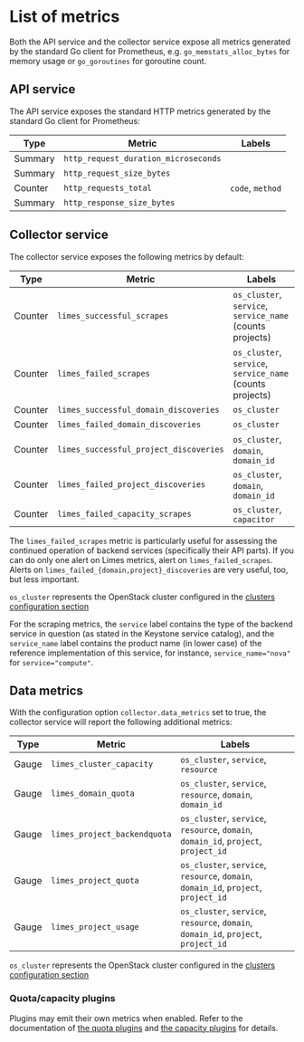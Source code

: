 # List of metrics

Both the API service and the collector service expose all metrics generated by the standard Go client for Prometheus,
e.g. `go_memstats_alloc_bytes` for memory usage or `go_goroutines` for goroutine count.

## API service

The API service exposes the standard HTTP metrics generated by the standard Go client for Prometheus:

| Type | Metric | Labels |
| --- | --- | --- |
| Summary | `http_request_duration_microseconds` ||
| Summary | `http_request_size_bytes` ||
| Counter | `http_requests_total` | `code`, `method` |
| Summary | `http_response_size_bytes` ||

## Collector service

The collector service exposes the following metrics by default:

| Type | Metric | Labels |
| --- | --- | --- |
| Counter | `limes_successful_scrapes` | `os_cluster`, `service`, `service_name` (counts projects) |
| Counter | `limes_failed_scrapes` | `os_cluster`, `service`, `service_name` (counts projects) |
| Counter | `limes_successful_domain_discoveries` | `os_cluster` |
| Counter | `limes_failed_domain_discoveries` | `os_cluster` |
| Counter | `limes_successful_project_discoveries` | `os_cluster`, `domain`, `domain_id` |
| Counter | `limes_failed_project_discoveries` | `os_cluster`, `domain`, `domain_id` |
| Counter | `limes_failed_capacity_scrapes` | `os_cluster`, `capacitor` |

The `limes_failed_scrapes` metric is particularly useful for assessing the continued operation of backend services
(specifically their API parts). If you can do only one alert on Limes metrics, alert on `limes_failed_scrapes`.
Alerts on `limes_failed_{domain,project}_discoveries` are very useful, too, but less important.

`os_cluster` represents the OpenStack cluster configured in the [clusters configuration section](config.md#section-clusters)

For the scraping metrics, the `service` label contains the type of the backend service in question (as stated in the Keystone
service catalog), and the `service_name` label contains the product name (in lower case) of the reference implementation
of this service, for instance, `service_name="nova"` for `service="compute"`.

## Data metrics

With the configuration option `collector.data_metrics` set to true, the collector service will report the following
additional metrics:

| Type | Metric | Labels |
| --- | --- | --- |
| Gauge | `limes_cluster_capacity` | `os_cluster`, `service`, `resource` |
| Gauge | `limes_domain_quota` | `os_cluster`, `service`, `resource`, `domain`, `domain_id` |
| Gauge | `limes_project_backendquota` | `os_cluster`, `service`, `resource`, `domain`, `domain_id`, `project`, `project_id` |
| Gauge | `limes_project_quota` | `os_cluster`, `service`, `resource`, `domain`, `domain_id`, `project`, `project_id` |
| Gauge | `limes_project_usage` | `os_cluster`, `service`, `resource`, `domain`, `domain_id`, `project`, `project_id` |

`os_cluster` represents the OpenStack cluster configured in the [clusters configuration section](config.md#section-clusters)

### Quota/capacity plugins

Plugins may emit their own metrics when enabled. Refer to the documentation of [the quota
plugins](config.md#supported-service-types) and [the capacity plugins](config.md#available-capacity-plugins) for
details.
